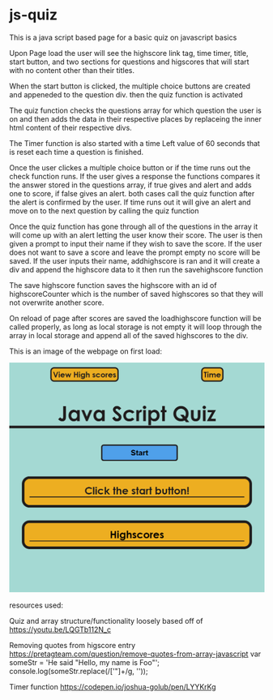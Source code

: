 # js-quiz
This is a java script based page for a basic quiz on javascript basics

Upon Page load the user will see the highscore link tag, time timer, title, start button, and two sections for questions and higscores that will start with no content other than their titles.

When the start button is clicked, the multiple choice buttons are created and appeneded to the question div. then the quiz function is activated

The quiz function checks the questions array for which question the user is on and then adds the data in their respective places by replaceing the inner html content of their respective divs.

The Timer function is also started with a time Left value of 60 seconds that is reset each time a question is finished. 

Once the user clickes a multiple choice button or if the time runs out the check function runs.
If the user gives a response the functions compares it the answer stored in the questions array, if true gives and alert and adds one to score, if false gives an alert. both cases call the quiz function after the alert is confirmed by the user.
If time runs out it will give an alert and move on to the next question by calling the quiz function

Once the quiz function has gone through all of the questions in the array it will come up with an alert letting the user know their score.
The user is then given a prompt to input their name if they wish to save the score.
If the user does not want to save a score and leave the prompt empty no score will be saved.
If the user inputs their name, addhighscore is ran and it will create a div and append the highscore data to it then run the savehighscore function

The save highscore function saves the highscore with an id of highscoreCounter which is the number of saved highscores so that they will not overwrite another score.

On reload of page after scores are saved the loadhighscore function will be called properly, as long as local storage is not empty it will loop through the array in local storage and append all of the  saved highscores to the div.

This is an image of the webpage on first load:


![first-load](./assets/images/first-load.png)



resources used:

Quiz and array structure/functionality loosely based off of
https://youtu.be/LQGTb112N_c

Removing quotes from higscore entry
https://pretagteam.com/question/remove-quotes-from-array-javascript
  var someStr = 'He said "Hello, my name is Foo"';
  console.log(someStr.replace(/['"]+/g, ''));
  
Timer function
https://codepen.io/joshua-golub/pen/LYYKrKg
